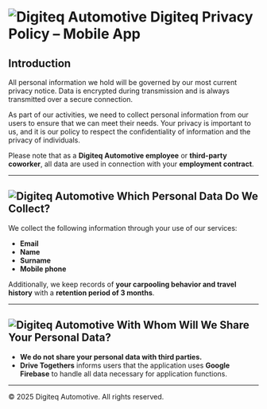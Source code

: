 # ![Digiteq Automotive](https://www.digiteqautomotive.com/sites/default/files/logo-header%20copy.svg) Digiteq Privacy Policy – Mobile App

## **Introduction**
All personal information we hold will be governed by our most current privacy notice. Data is encrypted during transmission and is always transmitted over a secure connection. 

As part of our activities, we need to collect personal information from our users to ensure that we can meet their needs. Your privacy is important to us, and it is our policy to respect the confidentiality of information and the privacy of individuals.

Please note that as a **Digiteq Automotive employee** or **third-party coworker**, all data are used in connection with your **employment contract**.

---

## ![Digiteq Automotive](https://www.digiteqautomotive.com/sites/default/files/logo-header%20copy.svg) Which Personal Data Do We Collect?
We collect the following information through your use of our services:

- **Email**
- **Name**
- **Surname**
- **Mobile phone**

Additionally, we keep records of **your carpooling behavior and travel history** with a **retention period of 3 months**.

---

## ![Digiteq Automotive](https://www.digiteqautomotive.com/sites/default/files/logo-header%20copy.svg) With Whom Will We Share Your Personal Data?
- **We do not share your personal data with third parties.**
- **Drive Togethers** informs users that the application uses **Google Firebase** to handle all data necessary for application functions.

---
© 2025 Digiteq Automotive. All rights reserved.
